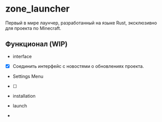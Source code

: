# zone_launcher
Первый в мире лаунчер, разработанный на языке Rust, эксклюзивно для проекта по Minecraft.

## Функционал (WIP)

- interface
- [x] Соединить интерфейс с новостями о обновлениях проекта.

- Settings Menu
- [ ] 

- installation 

- launch
- 

